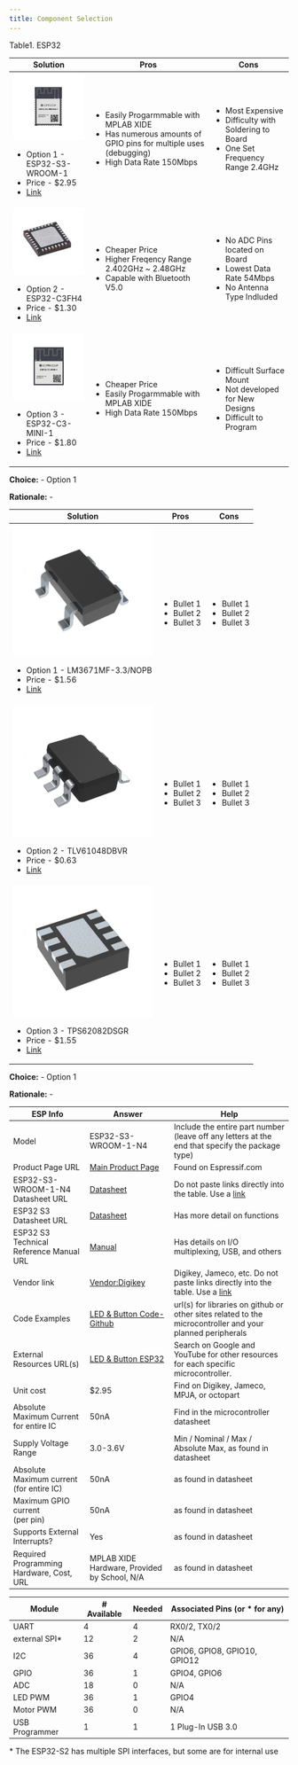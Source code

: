 ```yaml
---
title: Component Selection
---
```


Table1. ESP32

| **Solution**                                                                                                                                                                                             |**Pros**                                                                                                                                                      |**Cons**                                                                                                            |
| -------------------------------------------------------------------------------------------------------------------------------------------------------------------------------------------------------- | ------------------------------------------------------------------------------------------------------------------------------------------------------------ | ------------------------------------------------------------------------------------------------------------------ |
| ![](static/First-One.png) <ul><li>Option 1 - ESP32-S3-WROOM-1</li><li>Price - $2.95</li><li>[Link](https://www.digikey.com/en/products/detail/espressif-systems/ESP32-S3-WROOM-1-N4/16162639) </li></ul> | <ul><li>Easily Progarmmable with MPLAB XIDE</li><li>Has numerous amounts of GPIO pins for multiple uses (debugging)</li><li>High Data Rate 150Mbps</li></ul> | <ul><li>Most Expensive</li><li>Difficulty with Soldering to Board</li><li>One Set Frequency Range 2.4GHz</li></ul> | 
| ![](static/Second-One.png) <ul><li>Option 2 - ESP32-C3FH4</li><li>Price - $1.30</li><li>[Link](https://www.digikey.com/en/products/detail/espressif-systems/ESP32-C3FH4/14115592)</li></ul>              | <ul><li>Cheaper Price</li><li>Higher Freqency Range 2.402GHz ~ 2.48GHz</li><li>Capable with Bluetooth V5.0</li></ul>                                         | <ul><li>No ADC Pins located on Board</li><li>Lowest Data Rate 54Mbps</li><li>No Antenna Type Indluded</li></ul>    |
| ![](static/Third-One.png) <ul><li>Option 3 - ESP32-C3-MINI-1</li><li>Price - $1.80</li><li>[Link](https://www.digikey.com/en/products/detail/espressif-systems/ESP32-C3-MINI-1-N4/13877574)</li></ul>    | <ul><li>Cheaper Price</li><li>Easily Progarmmable with MPLAB XIDE</li><li>High Data Rate 150Mbps</li></ul>                                                   | <ul><li>Difficult Surface Mount</li><li>Not developed for New Designs</li><li>Difficult to Program</li></ul>       |

**Choice:** - Option 1

**Rationale:** - 

| **Solution**                                                                                                                                                                                             |**Pros**                                                      |**Cons**                                                      |
| -------------------------------------------------------------------------------------------------------------------------------------------------------------------------------------------------------- | ------------------------------------------------------------ | ------------------------------------------------------------ |
| ![](static/First-Vreg.png) <ul><li>Option 1 - LM3671MF-3.3/NOPB</li><li>Price - $1.56</li><li>[Link](https://www.digikey.com/en/products/detail/texas-instruments/LM3671MF-3-3-NOPB/1590062) </li></ul>  | <ul><li>Bullet 1</li><li>Bullet 2</li><li>Bullet 3</li></ul> | <ul><li>Bullet 1</li><li>Bullet 2</li><li>Bullet 3</li></ul> | 
| ![](static/Second-Vreg.png) <ul><li>Option 2 - TLV61048DBVR</li><li>Price - $0.63</li><li>[Link](https://www.digikey.com/en/products/detail/texas-instruments/TLV61048DBVR/10715594)</li></ul>           | <ul><li>Bullet 1</li><li>Bullet 2</li><li>Bullet 3</li></ul> | <ul><li>Bullet 1</li><li>Bullet 2</li><li>Bullet 3</li></ul> |
| ![](static/Third-Vreg.png) <ul><li>Option 3 - TPS62082DSGR</li><li>Price - $1.55</li><li>[Link](https://www.digikey.com/en/products/detail/texas-instruments/TPS62082DSGR/2797959)</li></ul>             | <ul><li>Bullet 1</li><li>Bullet 2</li><li>Bullet 3</li></ul> | <ul><li>Bullet 1</li><li>Bullet 2</li><li>Bullet 3</li></ul> |

**Choice:** - Option 1

**Rationale:** - 

| ESP Info                                      | Answer                                                                                                                   | Help                                                                                                      |
| --------------------------------------------- | ------------------------------------------------------------------------------------------------------------------------ | --------------------------------------------------------------------------------------------------------- |
| Model                                         | ESP32-S3-WROOM-1-N4                                                                                                      | Include the entire part number (leave off any letters at the end that specify the package type)           |
| Product Page URL                              | [Main Product Page](https://www.digikey.com/en/supplier-centers/espressif-systems)                                       | Found on Espressif.com                                                                                    |
| ESP32-S3-WROOM-1-N4 Datasheet URL             | [Datasheet](https://www.espressif.com/sites/default/files/documentation/esp32-s3-wroom-1_wroom-1u_datasheet_en.pdf)      | Do not paste links directly into the table.  Use a [link](#)                                              |
| ESP32 S3 Datasheet URL                        | [Datasheet](https://www.espressif.com/sites/default/files/documentation/esp32-s3_datasheet_en.pdf)                       | Has more detail on functions                                                                              |
| ESP32 S3 Technical Reference Manual URL       | [Manual](https://docs.espressif.com/projects/esp-hardware-design-guidelines/en/latest/esp32s3/hardware-development.html) | Has details on I/O multiplexing, USB, and others                                                          |
| Vendor link                                   | [Vendor:Digikey](https://www.digikey.com/en/products/detail/espressif-systems/ESP32-S3-WROOM-1-N4/16162639)              | Digikey, Jameco, etc.  Do not paste links directly into the table.  Use a [link](#)                       |
| Code Examples                                 | [LED & Button Code-Github](https://github.com/esp-arduino-libs/ESP32_Button)                                             | url(s) for libraries on github or other sites related to the microcontroller and your planned peripherals |
| External Resources URL(s)                     | [LED & Button ESP32](https://medium.com/@madeadhika39/turn-on-led-on-esp32-with-push-button-8c8ee1b3652f)                | Search on Google and YouTube for other resources for each specific microcontroller.                       |
| Unit cost                                     | $2.95                                                                                                                    | Find on Digikey, Jameco, MPJA, or octopart                                                                |
| Absolute Maximum Current for entire IC        | 50nA                                                                                                                     | Find in the microcontroller datasheet                                                                     |
| Supply Voltage Range                          | 3.0-3.6V                                                                                                                 | Min / Nominal / Max / Absolute Max, as found in datasheet                                                 |
| Absolute Maximum current <br> (for entire IC) | 50nA                                                                                                                     | as found in datasheet                                                                                     |
| Maximum GPIO current <br> (per pin)           | 50nA                                                                                                                     | as found in datasheet                                                                                     |
| Supports External Interrupts?                 | Yes                                                                                                                      | as found in datasheet                                                                                     |
| Required Programming Hardware, Cost, URL      | MPLAB XIDE Hardware, Provided by School, N/A                                                                             | as found in datasheet                                                                                     |


| Module         | # Available | Needed | Associated Pins (or * for any) |
| -------------- | ----------- | ------ | ------------------------------ |
| UART           | 4           | 4      | RX0/2, TX0/2                   |
| external SPI\* | 12          | 2      | N/A                            |
| I2C            | 36          | 4      | GPIO6, GPIO8, GPIO10, GPIO12   |
| GPIO           | 36          | 1      | GPIO4, GPIO6                   |
| ADC            | 18          | 0      | N/A                            |
| LED PWM        | 36          | 1      | GPIO4                          |
| Motor PWM      | 36          | 0      | N/A                            |
| USB Programmer | 1           | 1      | 1 Plug-In USB 3.0              |



\* The ESP32-S2 has multiple SPI interfaces, but some are for internal use
